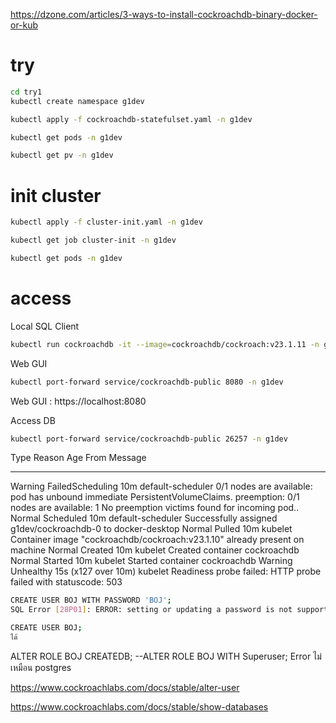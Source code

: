 https://dzone.com/articles/3-ways-to-install-cockroachdb-binary-docker-or-kub


# try

```bash
cd try1
kubectl create namespace g1dev

kubectl apply -f cockroachdb-statefulset.yaml -n g1dev

kubectl get pods -n g1dev

kubectl get pv -n g1dev

```

# init cluster

```bash
kubectl apply -f cluster-init.yaml -n g1dev

kubectl get job cluster-init -n g1dev

kubectl get pods -n g1dev
```

# access 

Local SQL Client

```bash
kubectl run cockroachdb -it --image=cockroachdb/cockroach:v23.1.11 -n g1dev --rm --restart=Never -- sql --insecure --host=cockroachdb-public
```

Web GUI

```bash
kubectl port-forward service/cockroachdb-public 8080 -n g1dev
```

Web GUI : https://localhost:8080

Access DB

```bash
kubectl port-forward service/cockroachdb-public 26257 -n g1dev
```

Type     Reason            Age                  From               Message
  ----     ------            ----                 ----               -------
  Warning  FailedScheduling  10m                  default-scheduler  0/1 nodes are available: pod has unbound immediate PersistentVolumeClaims. preemption: 0/1 nodes are available: 1 No preemption victims found for incoming pod..
  Normal   Scheduled         10m                  default-scheduler  Successfully assigned g1dev/cockroachdb-0 to docker-desktop
  Normal   Pulled            10m                  kubelet            Container image "cockroachdb/cockroach:v23.1.10" already present on machine
  Normal   Created           10m                  kubelet            Created container cockroachdb
  Normal   Started           10m                  kubelet            Started container cockroachdb
  Warning  Unhealthy         15s (x127 over 10m)  kubelet            Readiness probe failed: HTTP probe failed with statuscode: 503


```bash
CREATE USER BOJ WITH PASSWORD 'BOJ';
SQL Error [28P01]: ERROR: setting or updating a password is not supported in insecure mode

CREATE USER BOJ;
ได้
```

ALTER ROLE BOJ CREATEDB;
--ALTER ROLE BOJ WITH Superuser; Error ไม่เหมือน postgres

https://www.cockroachlabs.com/docs/stable/alter-user


https://www.cockroachlabs.com/docs/stable/show-databases